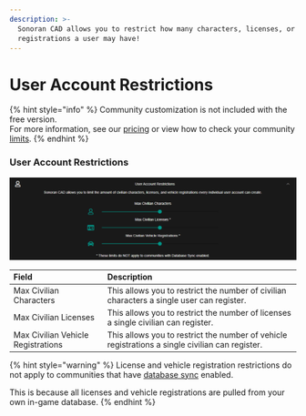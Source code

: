 ```yaml
---
description: >-
  Sonoran CAD allows you to restrict how many characters, licenses, or vehicle
  registrations a user may have!
---
```


# User Account Restrictions

{% hint style="info" %}
Community customization is not included with the free version.  
For more information, see our [pricing](https://sonorancad.com/app/#/pricing) or view how to check your community [limits](../getting-started/view-your-limits.md).
{% endhint %}

### User Account Restrictions

![Sonoran CAD&apos;s user account restriction configuration](../../.gitbook/assets/restrict.png)

| Field | Description |
| :--- | :--- |
| Max Civilian Characters | This allows you to restrict the number of civilian characters a single user can register. |
| Max Civilian Licenses | This allows you to restrict the number of licenses a single civilian can register. |
| Max Civilian Vehicle Registrations | This allows you to restrict the number of vehicle registrations a single civilian can register. |

{% hint style="warning" %}
License and vehicle registration restrictions do not apply to communities that have [database sync](../in-game-integration/database-sync-and-merge/) enabled.  
  
This is because all licenses and vehicle registrations are pulled from your own in-game database.
{% endhint %}



